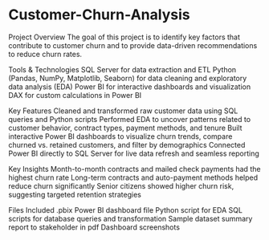 # Customer-Churn-Analysis

Project Overview
The goal of this project is to identify key factors that contribute to customer churn and to provide data-driven recommendations to reduce churn rates.

Tools & Technologies
SQL Server for data extraction and ETL
Python (Pandas, NumPy, Matplotlib, Seaborn) for data cleaning and exploratory data analysis (EDA)
Power BI for interactive dashboards and visualization
DAX for custom calculations in Power BI

Key Features
Cleaned and transformed raw customer data using SQL queries and Python scripts
Performed EDA to uncover patterns related to customer behavior, contract types, payment methods, and tenure
Built interactive Power BI dashboards to visualize churn trends, compare churned vs. retained customers, and filter by demographics
Connected Power BI directly to SQL Server for live data refresh and seamless reporting

Key Insights
Month-to-month contracts and mailed check payments had the highest churn rate
Long-term contracts and auto-payment methods helped reduce churn significantly
Senior citizens showed higher churn risk, suggesting targeted retention strategies

Files Included
.pbix Power BI dashboard file
Python script for EDA
SQL scripts for database queries and transformation
Sample dataset
summary report to stakeholder in pdf
Dashboard screenshots
